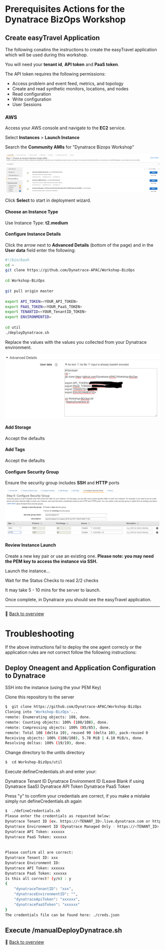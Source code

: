 # Prerequisites Actions for the Dynatrace BizOps Workshop 

## Create easyTravel Application

The following conatins the instructions to create the easyTravel application which will be used during this workshop.

You will need your **tenant id**, **API token** and **PaaS token**.

The API token requires the following permissions: 
- Access problem and event feed, metrics, and topology
- Create and read synthetic monitors, locations, and nodes
- Read configuration
- Write configuration
- User Sessions

### AWS

Access your AWS console and navigate to the **EC2** service.

Select **Instances** > **Launch Instance**

Search the **Community AMIs** for "Dynatrace Bizops Workshop"

![Deploy](/img/pre-publicami.png)

Click **Select** to start in deployment wizard.

#### Choose an Instance Type

Use Instance Type: **t2.medium**

#### Configure Instance Details

Click the arrow next to **Advanced Details** (bottom of the page) and in the **User data** field enter the following:
```bash
#!/bin/bash
cd ~
git clone https://github.com/Dynatrace-APAC/Workshop-BizOps

cd Workshop-BizOps

git pull origin master

export API_TOKEN=<YOUR_API_TOKEN>
export PAAS_TOKEN=<YOUR_PaaS_TOKEN>
export TENANTID=<YOUR_TenantID_TOKEN>
export ENVIRONMENTID=

cd util
./deployDynatrace.sh


```
Replace the values with the values you collected from your Dynatrace environment.

![AWS Userdata](/img/aws_userdata.PNG)

#### Add Storage
Accept the defaults

#### Add Tags
Accept the defaults

#### Configure Security Group
Ensure the security group includes **SSH** and **HTTP** ports

![Deploy](/img/pre-securitygroup.png)

#### Review Instance Launch
Create a new key pair or use an existing one. **Please note: you may need the PEM key to access the instance via SSH.**

Launch the instance...

Wait for the Status Checks to read 2/2 checks 

It may take 5 - 10 mins for the server to launch.

Once complete, in Dynatrace you should see the easyTravel application.

---
:arrow_up_small: [Back to overview](/README.md)

# Troubleshooting

If the above instructions fail to deploy the one agent correcly or the application rules are not correct follow the following instructions:

## Deploy Oneagent and Application Configuration to Dynatrace 

SSH into the instance (using the your PEM Key)

Clone this repository to the server

```bash
$  git clone https://github.com/Dynatrace-APAC/Workshop-BizOps
Cloning into 'Workshop-BizOps'...
remote: Enumerating objects: 108, done.
remote: Counting objects: 100% (108/108), done.
remote: Compressing objects: 100% (85/85), done.
remote: Total 108 (delta 19), reused 99 (delta 10), pack-reused 0
Receiving objects: 100% (108/108), 5.78 MiB | 4.10 MiB/s, done.
Resolving deltas: 100% (19/19), done.

```
Change directory to the untils directory
```bash
$  cd Workshop-BizOps/util
```

Execute defineCredentials.sh and enter your:

Dynatrace Tenant ID
Dynatrace Environment ID (Leave Blank if using Dynatrace SaaS)
Dynatrace API Token
Dynatrace PaaS Token

Press "y" to confirm your credentials are correct, if you make a mistake simply run defineCredentials.sh again

```bash
$  ./defineCredentials.sh
Please enter the credentials as requested below:
Dynatrace Tenant ID (ex. https://<TENANT_ID>.live.dynatrace.com or https://<TENANT_ID>.dynatrace-managed.com): xxx
Dynatrace Environment ID (Dynatrace Managed Only - https://<TENANT_ID>.dynatrace-managed.com/e/<ENVIRONMENT_ID>):
Dynatrace API Token: xxxxxx
Dynatrace PaaS Token: xxxxxx


Please confirm all are correct:
Dynatrace Tenant ID: xxx
Dynatrace Environment ID:
Dynatrace API Token: xxxxxx
Dynatrace PaaS Token: xxxxxx
Is this all correct? (y/n) : y
{
    "dynatraceTenantID": "xxx",
    "dynatraceEnvironmentID": "",
    "dynatraceApiToken": "xxxxxx",
    "dynatracePaaSToken": "xxxxxx"
}
The credentials file can be found here: ./creds.json
```

Execute /manualDeployDynatrace.sh 
---
:arrow_up_small: [Back to overview](/README.md)